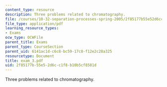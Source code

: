 ```yaml
---
content_type: resource
description: Three problems related to chromatography.
file: /courses/10-32-separation-processes-spring-2005/2f85177b55e52d6cc1f8b10b5cf8581d_exam_3.pdf
file_type: application/pdf
learning_resource_types:
- Exams
ocw_type: OCWFile
parent_title: Exams
parent_type: CourseSection
parent_uid: 6141ac1d-c6c8-bc59-17c8-f12e2c28a325
resourcetype: Document
title: exam_3.pdf
uid: 2f85177b-55e5-2d6c-c1f8-b10b5cf8581d
---
```

Three problems related to chromatography.

